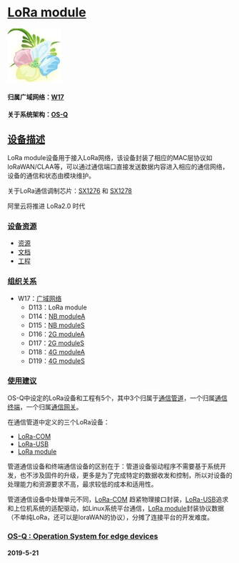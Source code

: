 ﻿# [LoRa module](https://github.com/OS-Q/D113)

[![sites](OS-Q/OS-Q.png)](http://www.OS-Q.com)

#### 归属广域网络：[W17](https://github.com/OS-Q/W17)

#### 关于系统架构：[OS-Q](https://github.com/OS-Q/OS-Q)

## [设备描述](https://github.com/OS-Q/D113/wiki) 



LoRa module设备用于接入LoRa网络，该设备封装了相应的MAC层协议如loRaWAN/CLAA等，可以通过通信端口直接发送数据内容进入相应的通信网络，设备的通信和状态由模块维护。

关于LoRa通信调制芯片：[SX1276](https://www.semtech.com/products/wireless-rf/lora-transceivers/sx1276#download-resources) 和 [SX1278](https://www.semtech.com/products/wireless-rf/lora-transceivers/sx1278#download-resources) 

阿里云将推进 LoRa2.0 时代

### [设备资源](https://github.com/OS-Q/)

* [资源](src/)
* [文档](docs/)
* [工程](project/)

### [组织关系](https://github.com/OS-Q/113)

* W17：[广域网络](https://github.com/OS-Q/W17)
	* D113：LoRa module
	* D114：[NB moduleA](https://github.com/OS-Q/D114)
	* D115：[NB moduleS](https://github.com/OS-Q/D115)
	* D116：[2G moduleA](https://github.com/OS-Q/D116)
	* D117：[2G moduleS](https://github.com/OS-Q/D117)
	* D118：[4G moduleA](https://github.com/OS-Q/D118)
	* D119：[4G moduleS](https://github.com/OS-Q/D119)

### [使用建议](https://github.com/sochub)

OS-Q中设定的LoRa设备和工程有5个，其中3个归属于[通信管道](https://github.com/OS-Q/M4)，一个归属[通信终端](https://github.com/OS-Q/M5)，一个归属[通信网关](https://github.com/OS-Q/M6)。

在通信管道中定义的三个LoRa设备：

* [LoRa-COM](https://github.com/OS-Q/D101) 
* [LoRa-USB](https://github.com/OS-Q/D109)
* [LoRa module](https://github.com/OS-Q/D113)

管道通信设备和终端通信设备的区别在于：管道设备驱动程序不需要基于系统开发，也不涉及固件的升级，更多是为了完成特定的数据收发和控制，所以对设备的处理能力和资源要求不高，最求较低的成本和适用性。

管道通信设备中处理单元不同，[LoRa-COM](https://github.com/OS-Q/D101) 趋紧物理接口封装，[LoRa-USB](https://github.com/OS-Q/D109)追求和上位机系统的适配驱动，如Linux系统平台通信，[LoRa module](https://github.com/OS-Q/D113)封装协议数据（不单纯LoRa，还可以是loraWAN的协议），分摊了连接平台的开发难度。


### [OS-Q : Operation System for edge devices](http://www.OS-Q.com/Edge/D113)
####  2019-5-21

